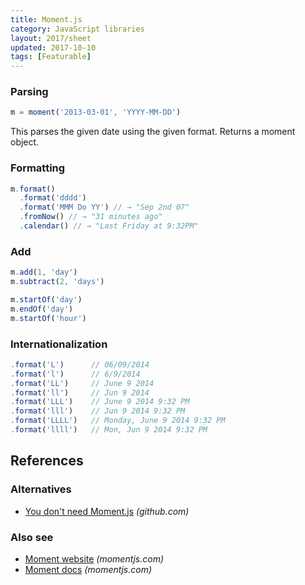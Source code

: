 ```yaml
---
title: Moment.js
category: JavaScript libraries
layout: 2017/sheet
updated: 2017-10-10
tags: [Featurable]
---
```


### Parsing

```js
m = moment('2013-03-01', 'YYYY-MM-DD')
```

This parses the given date using the given format. Returns a moment object.

### Formatting

```js
m.format()
  .format('dddd')
  .format('MMM Do YY') // → "Sep 2nd 07"
  .fromNow() // → "31 minutes ago"
  .calendar() // → "Last Friday at 9:32PM"
```

### Add

```js
m.add(1, 'day')
m.subtract(2, 'days')
```

```js
m.startOf('day')
m.endOf('day')
m.startOf('hour')
```

### Internationalization

```js
.format('L')      // 06/09/2014
.format('l')      // 6/9/2014
.format('LL')     // June 9 2014
.format('ll')     // Jun 9 2014
.format('LLL')    // June 9 2014 9:32 PM
.format('lll')    // Jun 9 2014 9:32 PM
.format('LLLL')   // Monday, June 9 2014 9:32 PM
.format('llll')   // Mon, Jun 9 2014 9:32 PM
```

## References

### Alternatives

- [You don't need Moment.js](https://github.com/you-dont-need/You-Dont-Need-Momentjs) _(github.com)_

### Also see

- [Moment website](http://momentjs.com/) _(momentjs.com)_
- [Moment docs](http://momentjs.com/docs/) _(momentjs.com)_
